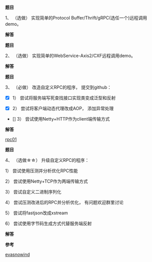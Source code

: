 **题目**

1、 （选做） 实现简单的Protocol Buffer/Thrift/gRPC(选任一个)远程调用demo。

**解答**

**题目**

2、 （选做） 实现简单的WebService-Axis2/CXF远程调用demo。

**解答**

**题目**

3、 （必做） 改造自定义RPC的程序， 提交到github：

- [x] 1） 尝试将服务端写死查找接口实现类变成泛型和反射

- [x] 2） 尝试将客户端动态代理改成AOP， 添加异常处理

- [] 3） 尝试使用Netty+HTTP作为client端传输方式

**解答**

[rpc01](https://github.com/Rookie45/JAVA-000/tree/main/Week_09/rpc01)

**题目**

4、 （选做☆☆） 升级自定义RPC的程序：

1） 尝试使用压测并分析优化RPC性能

2） 尝试使用Netty+TCP作为两端传输方式

3） 尝试自定义二进制序列化

4） 尝试压测改进后的RPC并分析优化， 有问题欢迎群里讨论

5） 尝试将fastjson改成xstream

6） 尝试使用字节码生成方式代替服务端反射  

**解答**






**参考**

[evasnowind](https://github.com/evasnowind/JAVA-000)
